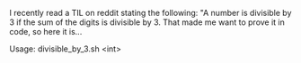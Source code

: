 I recently read a TIL on reddit stating the following: "A number is divisible by 3 if the sum of the digits is divisible by 3.
That made me want to prove it in code, so here it is...

Usage:
  divisible_by_3.sh \<int\>
